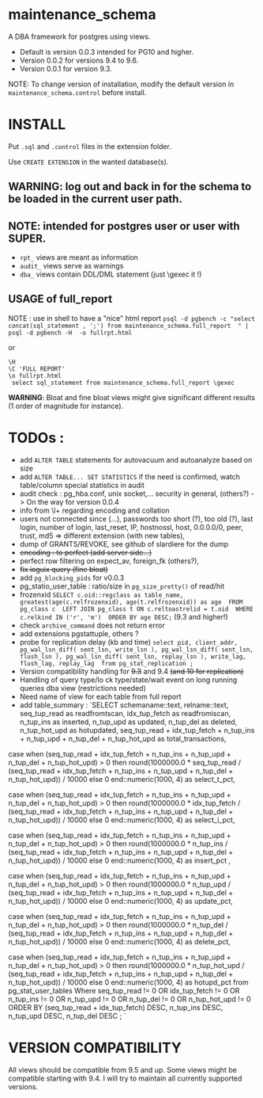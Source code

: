 # maintenance_schema

A DBA framework for postgres using views. 

* Default is version 0.0.3 intended for PG10 and higher. 
* Version 0.0.2 for versions 9.4 to 9.6.
* Version 0.0.1 for version 9.3.

NOTE: To change version of installation, modify the default version in `maintenance_schema.control` before install.

# INSTALL

Put `.sql` and `.control` files in the extension folder.

Use `CREATE EXTENSION` in the wanted database(s).

## **WARNING**: log out and back in for the schema to be loaded in the current user path.

## **NOTE**: intended for postgres user or user with SUPER.

* `rpt_` views are meant as information 
* `audit_` views serve as warnings 
* `dba_` views contain DDL/DML statement (just \gexec it !)

## USAGE of full_report 
NOTE : use in shell to have a "nice" html report
`psql -d pgbench -c "select concat(sql_statement , ';') from maintenance_schema.full_report  " | psql -d pgbench -H  -o fullrpt.html`

or

~~~
\H
\C 'FULL REPORT'
\o fullrpt.html
 select sql_statement from maintenance_schema.full_report \gexec
~~~

**WARNING**:
Bloat and fine bloat views might give significant different results (1 order of magnitude for instance). 


# **TODOs** :
- add `ALTER TABLE` statements for autovacuum and autoanalyze based on size
- add `ALTER TABLE... SET STATISTICS` if the need is confirmed, watch table/column special statistics in audit
- audit check : pg_hba.conf, unix socket,...  security in general, (others?) -> On the way for version 0.0.4
- info from \l+ regarding encoding and collation
- users not connected since (...), passwords too short (?), too old (?), last login, number of login, last_reset, IP, hostnossl, host, 0.0.0.0/0, peer, trust, md5 => different extension (with new tables),
- dump of GRANTS/REVOKE, see github of slardiere for the dump
- ~~encoding : to perfect (add server side...)~~
- perfect row filtering on expect_av, foreign_fk (others?),
- ~~fix ioguix query (fine bloat)~~
- add `pg_blocking_pids` for v0.0.3
- pg_statio_user_table : ratio/size in `pg_size_pretty()` of read/hit
- frozenxid
`SELECT c.oid::regclass as table_name, greatest(age(c.relfrozenxid), age(t.relfrozenxid)) as age 
FROM pg_class c 
LEFT JOIN pg_class t ON c.reltoastrelid = t.oid 
WHERE c.relkind IN ('r', 'm') 
ORDER BY age DESC;` (9.3 and higher!)
- check `archive_command` does not return error
- add extensions pgstattuple, others ?
- probe for replication delay (kb and time) `select pid, client_addr, pg_wal_lsn_diff( sent_lsn, write_lsn ), pg_wal_lsn_diff( sent_lsn, flush_lsn ), pg_wal_lsn_diff( sent_lsn, replay_lsn ), write_lag, flush_lag, replay_lag  from pg_stat_replication ;`
- Version compatibility handling for ~~9.3~~ and 9.4 ~~(and 10 for replication)~~
- Handling of query type/lo ck type/state/wait event on long running queries dba view (restrictions needed)
- Need name of view for each table from full report
- add table_summary : 
`SELECT
 schemaname::text, relname::text,
  seq_tup_read as readfromtscan, 
  idx_tup_fetch as readfromiscan, 
  n_tup_ins as inserted, 
  n_tup_upd as updated, 
  n_tup_del as deleted, 
  n_tup_hot_upd as hotupdated,
 seq_tup_read + idx_tup_fetch + n_tup_ins + n_tup_upd + n_tup_del  + n_tup_hot_upd as total_transactions,
 
 case when
   (seq_tup_read + idx_tup_fetch + n_tup_ins + n_tup_upd + n_tup_del  + n_tup_hot_upd) > 0
 then round(1000000.0 * seq_tup_read / (seq_tup_read + idx_tup_fetch + n_tup_ins + n_tup_upd + n_tup_del  + n_tup_hot_upd)) / 10000
 else 0
 end::numeric(1000, 4) as select_t_pct,
 
 case when
   (seq_tup_read + idx_tup_fetch + n_tup_ins + n_tup_upd + n_tup_del  + n_tup_hot_upd) > 0
 then round(1000000.0 * idx_tup_fetch / (seq_tup_read + idx_tup_fetch + n_tup_ins + n_tup_upd + n_tup_del  + n_tup_hot_upd)) / 10000
 else 0
 end::numeric(1000, 4) as select_i_pct,

 case when (seq_tup_read + idx_tup_fetch + n_tup_ins + n_tup_upd + n_tup_del  + n_tup_hot_upd) > 0
 then
 round(1000000.0 * n_tup_ins / (seq_tup_read + idx_tup_fetch + n_tup_ins + n_tup_upd + n_tup_del  + n_tup_hot_upd)) / 10000
 else 0
 end::numeric(1000, 4) as insert_pct ,

 case when (seq_tup_read + idx_tup_fetch + n_tup_ins + n_tup_upd + n_tup_del  + n_tup_hot_upd) > 0
 then
 round(1000000.0 * n_tup_upd / (seq_tup_read + idx_tup_fetch + n_tup_ins + n_tup_upd + n_tup_del  + n_tup_hot_upd)) / 10000
 else 0
 end::numeric(1000, 4) as update_pct,

 case when (seq_tup_read + idx_tup_fetch + n_tup_ins + n_tup_upd + n_tup_del  + n_tup_hot_upd) > 0
 then round(1000000.0 * n_tup_del / (seq_tup_read + idx_tup_fetch + n_tup_ins + n_tup_upd + n_tup_del  + n_tup_hot_upd)) / 10000
 else 0
 end::numeric(1000, 4) as delete_pct,
 
  case when (seq_tup_read + idx_tup_fetch + n_tup_ins + n_tup_upd + n_tup_del  + n_tup_hot_upd) > 0
 then round(1000000.0 * n_tup_hot_upd / (seq_tup_read + idx_tup_fetch + n_tup_ins + n_tup_upd + n_tup_del  + n_tup_hot_upd)) / 10000
 else 0
 end::numeric(1000, 4) as hotupd_pct
from
  pg_stat_user_tables
Where 
   seq_tup_read     != 0
 OR  idx_tup_fetch  != 0
 OR  n_tup_ins      != 0
 OR  n_tup_upd      != 0
 OR  n_tup_del      != 0
 OR  n_tup_hot_upd  != 0
  ORDER BY (seq_tup_read + idx_tup_fetch) DESC, n_tup_ins DESC, n_tup_upd DESC, n_tup_del DESC ;
  `

VERSION COMPATIBILITY
=====================

All views should be compatible from 9.5 and up.
Some views might be compatible starting with 9.4.
I will try to maintain all currently supported versions.




